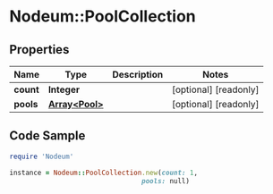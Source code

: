 # Nodeum::PoolCollection

## Properties

Name | Type | Description | Notes
------------ | ------------- | ------------- | -------------
**count** | **Integer** |  | [optional] [readonly] 
**pools** | [**Array&lt;Pool&gt;**](Pool.md) |  | [optional] [readonly] 

## Code Sample

```ruby
require 'Nodeum'

instance = Nodeum::PoolCollection.new(count: 1,
                                 pools: null)
```


